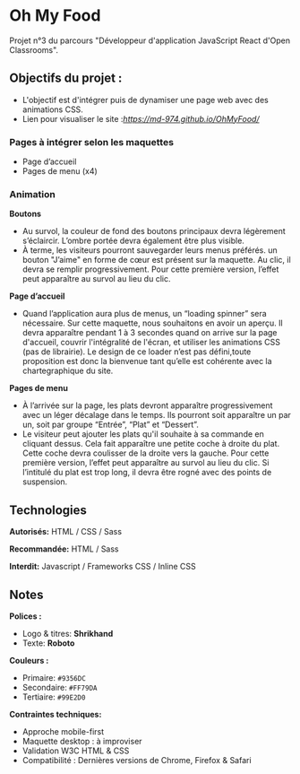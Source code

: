 # Oh My Food

Projet n°3 du parcours "Développeur d'application JavaScript React d'Open Classrooms".
## Objectifs du projet :

- L'objectif est d'intégrer puis de dynamiser une page web avec des animations CSS.
- Lien pour visualiser le site :*https://md-974.github.io/OhMyFood/*

### Pages à intégrer selon les maquettes

- Page d’accueil
- Pages de menu (x4)

### Animation

**Boutons**
- Au survol, 
   la couleur de fond des boutons principaux devra légèrement s’éclaircir. 
   L’ombre portée devra également être plus visible.
- À terme, les visiteurs pourront sauvegarder leurs menus préférés. 
   un bouton "J’aime" en forme de cœur est présent sur la maquette. 
   Au clic, il devra se remplir progressivement. Pour cette première version, l’effet peut apparaître au survol au lieu du clic.

**Page d’accueil**
- Quand l’application aura plus de menus, un “loading spinner” sera nécessaire. Sur cette maquette, nous souhaitons en avoir un aperçu. Il devra apparaître pendant 1 à 3 secondes quand on arrive sur la page d'accueil, couvrir l'intégralité de l'écran, et utiliser les animations CSS (pas de librairie). Le design de ce loader n’est pas défini,toute proposition est donc la bienvenue tant qu’elle est cohérente avec la chartegraphique du site.

**Pages de menu**
- À l’arrivée sur la page, les plats devront apparaître progressivement avec un léger décalage dans le temps. Ils pourront soit apparaître un par un, soit par groupe “Entrée”, “Plat” et “Dessert”.
- Le visiteur peut ajouter les plats qu'il souhaite à sa commande en cliquant dessus. Cela fait apparaître une petite coche à droite du plat. Cette coche devra coulisser de la droite vers la gauche. Pour cette première version, l’effet peut apparaître au survol au lieu du clic. Si l’intitulé du plat est trop long, il devra être rogné avec des points de suspension.

## Technologies

**Autorisés:** HTML / CSS / Sass

**Recommandée:** HTML / Sass

**Interdit:** Javascript / Frameworks CSS / Inline CSS

## Notes

**Polices :**

- Logo & titres: **Shrikhand**
- Texte: **Roboto**

**Couleurs :**

- Primaire: `#9356DC`
- Secondaire: `#FF79DA`
- Tertiaire: `#99E2D0`

**Contraintes  techniques:**

- Approche mobile-first
- Maquette desktop : à improviser
- Validation W3C HTML & CSS
- Compatibilité : Dernières versions de Chrome, Firefox & Safari
